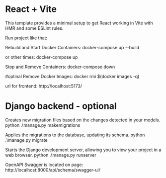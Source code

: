 # React + Vite

This template provides a minimal setup to get React working in Vite with HMR and some ESLint rules.

Run project like that:

Rebuild and Start Docker Containers:
docker-compose up --build

or other times:
docker-compose up

Stop and Remove Containers:
docker-compose down

#optinal
Remove Docker Images:
docker rmi $(docker images -q)

url for frontend:
http://localhost:5173/

# Django backend - optional

Creates new migration files based on the changes detected in your models.
python .\manage.py makemigrations

Applies the migrations to the database, updating its schema.
python .\manage.py migrate

Starts the Django development server, allowing you to view your project in a web browser.
python .\manage.py runserver

OpenAPI Swagger is located on page:
http://localhost:8000/api/schema/swagger-ui/
